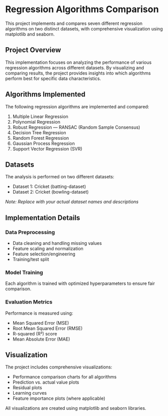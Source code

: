 # Regression Algorithms Comparison

This project implements and compares seven different regression algorithms on two distinct datasets, with comprehensive visualization using matplotlib and seaborn.

## Project Overview

This implementation focuses on analyzing the performance of various regression algorithms across different datasets. By visualizing and comparing results, the project provides insights into which algorithms perform best for specific data characteristics.

## Algorithms Implemented

The following regression algorithms are implemented and compared:

1. Multiple Linear Regression
2. Polynomial Regression
3. Robust Regression — RANSAC (Random Sample Consensus)
4. Decision Tree Regression
5. Random Forest Regression
6. Gaussian Process Regression
7. Support Vector Regression (SVR)

## Datasets

The analysis is performed on two different datasets:
- Dataset 1: Cricket (batting-dataset)
- Dataset 2: Cricket (bowling-dataset)

*Note: Replace with your actual dataset names and descriptions*

## Implementation Details

### Data Preprocessing
- Data cleaning and handling missing values
- Feature scaling and normalization
- Feature selection/engineering
- Training/test split

### Model Training
Each algorithm is trained with optimized hyperparameters to ensure fair comparison.

### Evaluation Metrics
Performance is measured using:
- Mean Squared Error (MSE)
- Root Mean Squared Error (RMSE)
- R-squared (R²) score
- Mean Absolute Error (MAE)

## Visualization

The project includes comprehensive visualizations:
- Performance comparison charts for all algorithms
- Prediction vs. actual value plots
- Residual plots
- Learning curves
- Feature importance plots (where applicable)

All visualizations are created using matplotlib and seaborn libraries.
